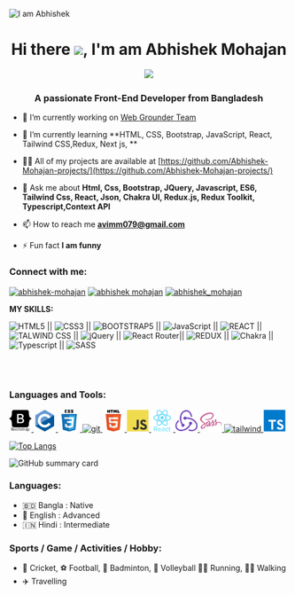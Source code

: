 ![I am Abhishek](https://chkskills.com/wp-content/uploads/2020/04/PNC-Animated-Banners.gif)
<h1 align="center">Hi there <img src="https://c.tenor.com/yWSRmymbuBkAAAAS/waving-hi.gif" width="45">, I'm am Abhishek Mohajan</h1>
<p align="center"><img src="https://readme-typing-svg.demolab.com?font=Roboto&pause=1000&color=0491B5&center=true&width=435&lines=Web+Designer+%7C+Front-end+Developer+%7C+Learner"></p>
<h3 align="center">A passionate Front-End Developer from Bangladesh</h3>

- 🔭 I’m currently working on [Web Grounder Team](https://www.facebook.com/groups/webgrounder)

- 🌱 I’m currently learning **HTML, CSS, Bootstrap, JavaScript, React, Tailwind CSS,Redux, Next js, **

- 👨‍💻 All of my projects are available at [https://github.com/Abhishek-Mohajan-projects/](https://github.com/Abhishek-Mohajan-projects/)

- 💬 Ask me about **Html, Css, Bootstrap, JQuery, Javascript, ES6, Tailwind Css, React, Json, Chakra UI, Redux.js, Redux Toolkit, Typescript,Context API**

- 📫 How to reach me **avimm079@gmail.com**

- ⚡ Fun fact **I am funny**

<h3 align="left">Connect with me:</h3>
<p align="left">
<a href="https://linkedin.com/in/abhishek-mohajan" target="blank"><img align="center" src="https://raw.githubusercontent.com/rahuldkjain/github-profile-readme-generator/master/src/images/icons/Social/linked-in-alt.svg" alt="abhishek-mohajan" height="30" width="40" /></a>
<a href="https://fb.com/abhishek mohajan" target="blank"><img align="center" src="https://raw.githubusercontent.com/rahuldkjain/github-profile-readme-generator/master/src/images/icons/Social/facebook.svg" alt="abhishek mohajan" height="30" width="40" /></a>
<a href="https://instagram.com/abhishek_mohajan_" target="blank"><img align="center" src="https://raw.githubusercontent.com/rahuldkjain/github-profile-readme-generator/master/src/images/icons/Social/instagram.svg" alt="abhishek_mohajan" height="30" width="40" /></a>
</p>

<strong>MY SKILLS: </strong><br>

![HTML5](https://img.shields.io/badge/html5-%23E34F26.svg?style=for-the-badge&logo=html5&logoColor=white) || ![CSS3](https://img.shields.io/badge/css3-%231572B6.svg?style=for-the-badge&logo=css3&logoColor=white) || ![BOOTSTRAP5](https://img.shields.io/badge/Bootstrap5-7010ef.svg?style=for-the-badge&logo=bootstrap&logoColor=white)  || ![JavaScript](https://img.shields.io/badge/javascript-%23323330.svg?style=for-the-badge&logo=javascript&logoColor=%23F7DF1E) || ![REACT](https://img.shields.io/badge/React-00ccff.svg?style=for-the-badge&logo=react&logoColor=white) || ![TALWIND CSS](https://img.shields.io/badge/Tailwind_CSS-38B2AC?style=for-the-badge&logo=tailwind-css&logoColor=white) || ![jQuery](https://img.shields.io/badge/jquery-%230769AD.svg?style=for-the-badge&logo=jquery&logoColor=white) || ![React Router](https://img.shields.io/badge/React_Router-CA4245?style=for-the-badge&logo=react-router&logoColor=white)||
 ![REDUX](https://img.shields.io/badge/Redux-593D88?style=for-the-badge&logo=redux&logoColor=white) ||  ![Chakra](https://img.shields.io/badge/chakra-%234ED1C5.svg?style=for-the-badge&logo=chakraui&logoColor=white) || ![Typescript](https://shields.io/badge/TypeScript-3178C6?logo=TypeScript&logoColor=FFF&style=flat-square) || ![SASS](https://img.shields.io/badge/SASS-hotpink.svg?style=for-the-badge&logo=SASS&logoColor=white)


<br>
<br>

<h3 align="left">Languages and Tools:</h3>
<p align="left"> <a href="https://getbootstrap.com" target="_blank" rel="noreferrer"> <img src="https://raw.githubusercontent.com/devicons/devicon/master/icons/bootstrap/bootstrap-plain-wordmark.svg" alt="bootstrap" width="40" height="40"/> </a> <a href="https://www.cprogramming.com/" target="_blank" rel="noreferrer"> <img src="https://raw.githubusercontent.com/devicons/devicon/master/icons/c/c-original.svg" alt="c" width="40" height="40"/> </a> <a href="https://www.w3schools.com/css/" target="_blank" rel="noreferrer"> <img src="https://raw.githubusercontent.com/devicons/devicon/master/icons/css3/css3-original-wordmark.svg" alt="css3" width="40" height="40"/> </a> <a href="https://git-scm.com/" target="_blank" rel="noreferrer"> <img src="https://www.vectorlogo.zone/logos/git-scm/git-scm-icon.svg" alt="git" width="40" height="40"/> </a> <a href="https://www.w3.org/html/" target="_blank" rel="noreferrer"> <img src="https://raw.githubusercontent.com/devicons/devicon/master/icons/html5/html5-original-wordmark.svg" alt="html5" width="40" height="40"/> </a> <a href="https://developer.mozilla.org/en-US/docs/Web/JavaScript" target="_blank" rel="noreferrer"> <img src="https://raw.githubusercontent.com/devicons/devicon/master/icons/javascript/javascript-original.svg" alt="javascript" width="40" height="40"/> </a> <a href="https://reactjs.org/" target="_blank" rel="noreferrer"> <img src="https://raw.githubusercontent.com/devicons/devicon/master/icons/react/react-original-wordmark.svg" alt="react" width="40" height="40"/> </a> <a href="https://redux.js.org" target="_blank" rel="noreferrer"> <img src="https://raw.githubusercontent.com/devicons/devicon/master/icons/redux/redux-original.svg" alt="redux" width="40" height="40"/> </a> <a href="https://sass-lang.com" target="_blank" rel="noreferrer"> <img src="https://raw.githubusercontent.com/devicons/devicon/master/icons/sass/sass-original.svg" alt="sass" width="40" height="40"/> </a> <a href="https://tailwindcss.com/" target="_blank" rel="noreferrer"> <img src="https://www.vectorlogo.zone/logos/tailwindcss/tailwindcss-icon.svg" alt="tailwind" width="40" height="40"/> </a> <a href="https://www.typescriptlang.org/" target="_blank" rel="noreferrer"> <img src="https://raw.githubusercontent.com/devicons/devicon/master/icons/typescript/typescript-original.svg" alt="typescript" width="40" height="40"/> </a> </p>

[![Top Langs](https://github-readme-stats.vercel.app/api/top-langs/?username=abhishek-mohajan-projects)](https://github.com/anuraghazra/github-readme-stats)

![GitHub summary card](https://github-profile-summary-cards.vercel.app/api/cards/profile-details?username=abhishek-mohajan-projects&theme=vue)

### Languages:

- 🇧🇩 Bangla : Native
- 🏴󠁧󠁢󠁥󠁮󠁧󠁿 English : Advanced
- 🇮🇳 Hindi : Intermediate
  <br />
### Sports / Game / Activities / Hobby:

- 🏏 Cricket, ⚽ Football, 🏸 Badminton,  🏐 Volleyball
 🏃‍♂️ Running, 🚶‍♂️ Walking
- ✈️ Travelling

<br />
